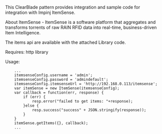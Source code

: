 This ClearBlade pattern provides integration and sample code for integration with Impinj ItemSense.  

About ItemSense - ItemSense is a software platform that aggregates and transforms torrents of raw RAIN RFID data into real-time, business-driven Item Intelligence. 

The items api are available with the attached Library code.

Requires:
	http library

Usage:
```
	...
	itemsenseConfig.username = 'admin';
    itemsenseConfig.password = 'admindefault';
    itemsenseConfig.itemsenseUrl = 'http://192.168.0.113/itemsense';
    var itemSense = new ItemSense(itemsenseConfig);
    var callback = function(err, response) {
        if (err) {
            resp.error("failed to get items: "+response);
        }else {
            resp.success("success" + JSON.stringify(response));
        }
    }
    itemSense.getItems({}, callback);
    ...

```